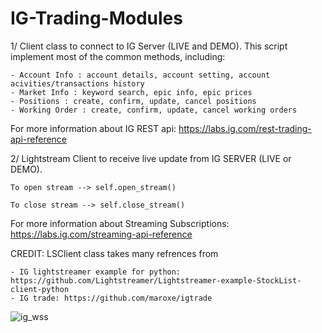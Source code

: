 # IG-Trading-Modules
 
 1/ Client class to connect to IG Server (LIVE and DEMO). This script implement most of the common methods, including:

	- Account Info : account details, account setting, account acivities/transactions history
	- Market Info : keyword search, epic info, epic prices
	- Positions : create, confirm, update, cancel positions
	- Working Order : create, confirm, update, cancel working orders
For more information about IG REST api: https://labs.ig.com/rest-trading-api-reference


2/ Lightstream Client to receive live update from IG SERVER (LIVE or DEMO).

	To open stream --> self.open_stream()

	To close stream --> self.close_stream()

For more information about Streaming Subscriptions: https://labs.ig.com/streaming-api-reference


CREDIT: LSClient class takes many refrences from

    - IG lightstreamer example for python: https://github.com/Lightstreamer/Lightstreamer-example-StockList-client-python
    - IG trade: https://github.com/maroxe/igtrade

![ig_wss](https://user-images.githubusercontent.com/62041906/84468441-2bff3580-acc2-11ea-977f-4dfd7c8eecd4.JPG)
